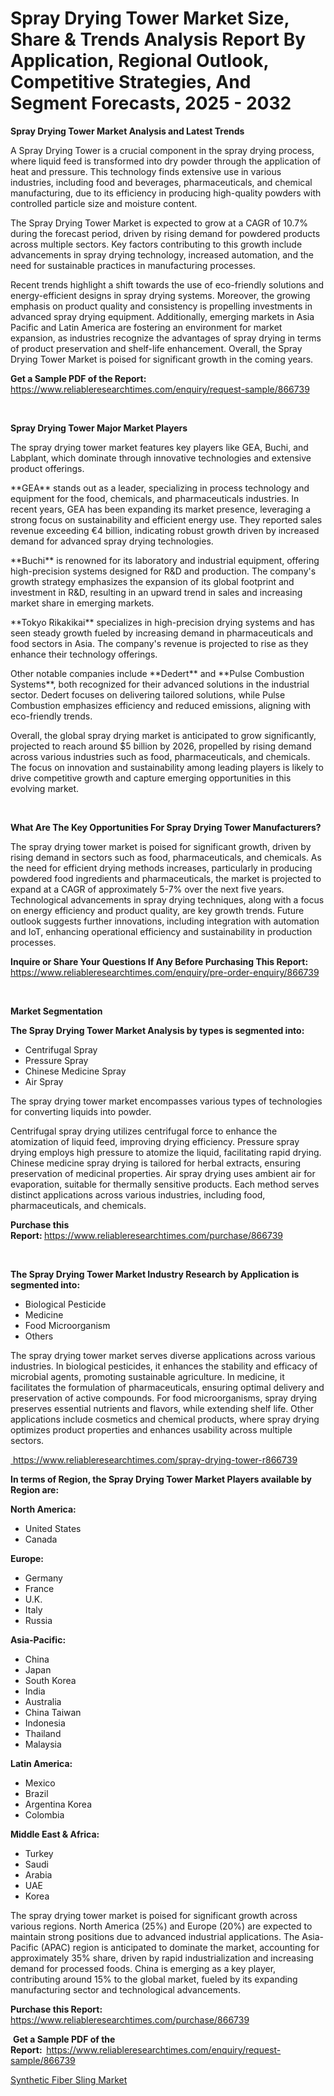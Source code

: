 <p><h1>Spray Drying Tower Market Size, Share & Trends Analysis Report By Application, Regional Outlook, Competitive Strategies, And Segment Forecasts, 2025 - 2032</h1></p><p><strong>Spray Drying Tower Market Analysis and Latest Trends</strong></p>
<p><p>A Spray Drying Tower is a crucial component in the spray drying process, where liquid feed is transformed into dry powder through the application of heat and pressure. This technology finds extensive use in various industries, including food and beverages, pharmaceuticals, and chemical manufacturing, due to its efficiency in producing high-quality powders with controlled particle size and moisture content.</p><p>The Spray Drying Tower Market is expected to grow at a CAGR of 10.7% during the forecast period, driven by rising demand for powdered products across multiple sectors. Key factors contributing to this growth include advancements in spray drying technology, increased automation, and the need for sustainable practices in manufacturing processes. </p><p>Recent trends highlight a shift towards the use of eco-friendly solutions and energy-efficient designs in spray drying systems. Moreover, the growing emphasis on product quality and consistency is propelling investments in advanced spray drying equipment. Additionally, emerging markets in Asia Pacific and Latin America are fostering an environment for market expansion, as industries recognize the advantages of spray drying in terms of product preservation and shelf-life enhancement. Overall, the Spray Drying Tower Market is poised for significant growth in the coming years.</p></p>
<p><strong>Get a Sample PDF of the Report:&nbsp;</strong> <a href="https://www.reliableresearchtimes.com/enquiry/request-sample/866739?utm_campaign=2347&utm_medium=2&utm_source=Github&utm_content=ia&utm_term=19022025&utm_id=spray-drying-tower">https://www.reliableresearchtimes.com/enquiry/request-sample/866739</a></p>
<p>&nbsp;</p>
<p><strong>Spray Drying Tower Major Market Players</strong></p>
<p><p>The spray drying tower market features key players like GEA, Buchi, and Labplant, which dominate through innovative technologies and extensive product offerings. </p><p>**GEA** stands out as a leader, specializing in process technology and equipment for the food, chemicals, and pharmaceuticals industries. In recent years, GEA has been expanding its market presence, leveraging a strong focus on sustainability and efficient energy use. They reported sales revenue exceeding €4 billion, indicating robust growth driven by increased demand for advanced spray drying technologies.</p><p>**Buchi** is renowned for its laboratory and industrial equipment, offering high-precision systems designed for R&D and production. The company's growth strategy emphasizes the expansion of its global footprint and investment in R&D, resulting in an upward trend in sales and increasing market share in emerging markets.</p><p>**Tokyo Rikakikai** specializes in high-precision drying systems and has seen steady growth fueled by increasing demand in pharmaceuticals and food sectors in Asia. The company's revenue is projected to rise as they enhance their technology offerings.</p><p>Other notable companies include **Dedert** and **Pulse Combustion Systems**, both recognized for their advanced solutions in the industrial sector. Dedert focuses on delivering tailored solutions, while Pulse Combustion emphasizes efficiency and reduced emissions, aligning with eco-friendly trends.</p><p>Overall, the global spray drying market is anticipated to grow significantly, projected to reach around $5 billion by 2026, propelled by rising demand across various industries such as food, pharmaceuticals, and chemicals. The focus on innovation and sustainability among leading players is likely to drive competitive growth and capture emerging opportunities in this evolving market.</p></p>
<p>&nbsp;</p>
<p><strong>What Are The Key Opportunities For Spray Drying Tower Manufacturers?</strong></p>
<p><p>The spray drying tower market is poised for significant growth, driven by rising demand in sectors such as food, pharmaceuticals, and chemicals. As the need for efficient drying methods increases, particularly in producing powdered food ingredients and pharmaceuticals, the market is projected to expand at a CAGR of approximately 5-7% over the next five years. Technological advancements in spray drying techniques, along with a focus on energy efficiency and product quality, are key growth trends. Future outlook suggests further innovations, including integration with automation and IoT, enhancing operational efficiency and sustainability in production processes.</p></p>
<p><strong>Inquire or Share Your Questions If Any Before Purchasing This Report:</strong> <a href="https://www.reliableresearchtimes.com/enquiry/pre-order-enquiry/866739?utm_campaign=2347&utm_medium=2&utm_source=Github&utm_content=ia&utm_term=19022025&utm_id=spray-drying-tower">https://www.reliableresearchtimes.com/enquiry/pre-order-enquiry/866739</a></p>
<p>&nbsp;</p>
<p><strong>Market Segmentation</strong></p>
<p><strong>The Spray Drying Tower Market Analysis by types is segmented into:</strong></p>
<p><ul><li>Centrifugal Spray</li><li>Pressure Spray</li><li>Chinese Medicine Spray</li><li>Air Spray</li></ul></p>
<p><p>The spray drying tower market encompasses various types of technologies for converting liquids into powder. </p><p>Centrifugal spray drying utilizes centrifugal force to enhance the atomization of liquid feed, improving drying efficiency. Pressure spray drying employs high pressure to atomize the liquid, facilitating rapid drying. Chinese medicine spray drying is tailored for herbal extracts, ensuring preservation of medicinal properties. Air spray drying uses ambient air for evaporation, suitable for thermally sensitive products. Each method serves distinct applications across various industries, including food, pharmaceuticals, and chemicals.</p></p>
<p><strong>Purchase this Report:&nbsp;</strong><a href="https://www.reliableresearchtimes.com/purchase/866739?utm_campaign=2347&utm_medium=2&utm_source=Github&utm_content=ia&utm_term=19022025&utm_id=spray-drying-tower">https://www.reliableresearchtimes.com/purchase/866739</a></p>
<p>&nbsp;</p>
<p><strong>The Spray Drying Tower Market Industry Research by Application is segmented into:</strong></p>
<p><ul><li>Biological Pesticide</li><li>Medicine</li><li>Food Microorganism</li><li>Others</li></ul></p>
<p><p>The spray drying tower market serves diverse applications across various industries. In biological pesticides, it enhances the stability and efficacy of microbial agents, promoting sustainable agriculture. In medicine, it facilitates the formulation of pharmaceuticals, ensuring optimal delivery and preservation of active compounds. For food microorganisms, spray drying preserves essential nutrients and flavors, while extending shelf life. Other applications include cosmetics and chemical products, where spray drying optimizes product properties and enhances usability across multiple sectors.</p></p>
<p><a href="https://www.reliableresearchtimes.com/spray-drying-tower-r866739?utm_campaign=2347&utm_medium=2&utm_source=Github&utm_content=ia&utm_term=19022025&utm_id=spray-drying-tower">&nbsp;https://www.reliableresearchtimes.com/spray-drying-tower-r866739</a></p>
<p><strong>In terms of Region, the Spray Drying Tower Market Players available by Region are:</strong></p>
<p>
    <p> <strong> North America: </strong>
        <ul>
            <li>United States</li>
            <li>Canada</li>
        </ul>
        </p> 
    <p> <strong> Europe: </strong>
        <ul>
            <li>Germany</li>
            <li>France</li>
            <li>U.K.</li>
            <li>Italy</li>
            <li>Russia</li>
        </ul>
        </p> 
    <p> <strong> Asia-Pacific: </strong>
        <ul>
            <li>China</li>
            <li>Japan</li>
            <li>South Korea</li>
            <li>India</li>
            <li>Australia</li>
            <li>China Taiwan</li>
            <li>Indonesia</li>
            <li>Thailand</li>
            <li>Malaysia</li>
        </ul>
        </p> 
    <p> <strong> Latin America: </strong>
        <ul>
            <li>Mexico</li>
            <li>Brazil</li>
            <li>Argentina Korea</li>
            <li>Colombia</li>
        </ul>
        </p> 
    <p> <strong> Middle East & Africa: </strong>
        <ul>
            <li>Turkey</li>
            <li>Saudi</li>
            <li>Arabia</li>
            <li>UAE</li>
            <li>Korea</li>
        </ul>
    </p>
    </p>
<p><p>The spray drying tower market is poised for significant growth across various regions. North America (25%) and Europe (20%) are expected to maintain strong positions due to advanced industrial applications. The Asia-Pacific (APAC) region is anticipated to dominate the market, accounting for approximately 35% share, driven by rapid industrialization and increasing demand for processed foods. China is emerging as a key player, contributing around 15% to the global market, fueled by its expanding manufacturing sector and technological advancements.</p></p>
<p><strong>Purchase this Report: </strong><a href="https://www.reliableresearchtimes.com/purchase/866739?utm_campaign=2347&utm_medium=2&utm_source=Github&utm_content=ia&utm_term=19022025&utm_id=spray-drying-tower">https://www.reliableresearchtimes.com/purchase/866739</a></p>
<p>&nbsp;<strong>Get a Sample PDF of the Report:&nbsp;&nbsp;</strong><a href="https://www.reliableresearchtimes.com/enquiry/request-sample/866739?utm_campaign=2347&utm_medium=2&utm_source=Github&utm_content=ia&utm_term=19022025&utm_id=spray-drying-tower">https://www.reliableresearchtimes.com/enquiry/request-sample/866739</a></p>
<p><strong></strong></p>
<p><p><a href="https://github.com/janraimondo83/Market-Research-Report-List-1/blob/main/synthetic-fiber-sling-market.md?utm_campaign=2347&utm_medium=2&utm_source=Github&utm_content=ia&utm_term=19022025&utm_id=spray-drying-tower">Synthetic Fiber Sling Market</a></p></p>